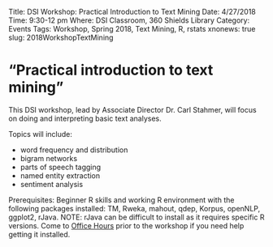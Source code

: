 Title: DSI Workshop: Practical Introduction to Text Mining
Date: 4/27/2018
Time: 9:30-12 pm
Where: DSI Classroom, 360 Shields Library
Category: Events
Tags: Workshop, Spring 2018, Text Mining, R, rstats
xnonews: true
slug: 2018WorkshopTextMining

#  “Practical introduction to text mining”
This DSI workshop, lead by Associate Director Dr. Carl Stahmer, will focus on doing and interpreting basic text analyses. 

Topics will include:
* word frequency and distribution
* bigram networks
* parts of speech tagging
* named entity extraction
* sentiment analysis

Prerequisites: Beginner R skills and working R environment with the following packages installed: TM, Rweka, mahout, qdep, Korpus, openNLP, ggplot2, rJava. NOTE: rJava can be difficult to install as it requires specific R versions. Come to [Office Hours](http://dsi.ucdavis.edu/office_hours.html) prior to the workshop if you need help getting it installed.

